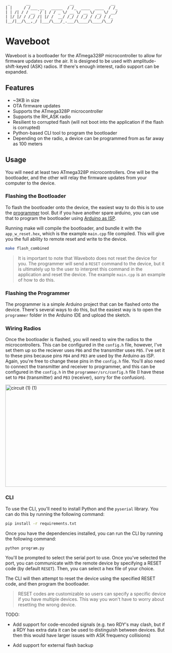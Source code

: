```
 _       __                 __                __ 
| |     / /___ __   _____  / /_  ____  ____  / /_
| | /| / / __ `/ | / / _ \/ __ \/ __ \/ __ \/ __/
| |/ |/ / /_/ /| |/ /  __/ /_/ / /_/ / /_/ / /_
|__/|__/\__,_/ |___/\___/_.___/\____/\____/\__/
```

# Waveboot

Waveboot is a bootloader for the ATmega328P microcontroller to allow for firmware updates over the air. It is designed to be used with amplitude-shift-keyed (ASK) radios. If there's enough interest, radio support can be expanded.

## Features

- ~3KB in size
- OTA firmware updates
- Supports the ATmega328P microcontroller
- Supports the RH_ASK radio
- Resilient to corrupted flash (will not boot into the application if the flash is corrupted)
- Python-based CLI tool to program the bootloader
- Depending on the radio, a device can be programmed from as far away as 100 meters

## Usage

You will need at least two ATmega328P microcontrollers. One will be the bootloader, and the other will relay the firmware updates from your computer to the device.

### Flashing the Bootloader

To flash the bootloader onto the device, the easiest way to do this is to use the [programmer](https://www.adafruit.com/product/462) tool. But if you have another spare arduino, you can use that to program the bootloader using [Arduino as ISP](https://docs.arduino.cc/built-in-examples/arduino-isp/ArduinoISP/).

Running make will compile the bootloader, and bundle it with the `app_w_reset.hex`, which is the example `main.cpp` file compiled. This will give you the full ability to remote reset and write to the device.

```bash
make flash_combined
```

> It is important to note that Waveboto does not reset the device for you. The programmer will send a `RESET` command to the device, but it is ultimately up to the user to interpret this command in the application and reset the device. The example `main.cpp` is an example of how to do this.

### Flashing the Programmer

The programmer is a simple Arduino project that can be flashed onto the device. There's several ways to do this, but the easiest way is to open the `programmer` folder in the Arduino IDE and upload the sketch.

### Wiring Radios

Once the bootloader is flashed, you will need to wire the radios to the microcontrollers. This can be configured in the `config.h` file, however, I've set them up so the reciever uses `PB6` and the transmitter uses `PB5`. I've set it to these pins because pins `PB4` and `PB3` are used by the Arduino as ISP. Again, you're free to change these pins in the `config.h` file. You'll also need to connect the transmitter and receiver to programmer, and this can be configured in the `config.h` in the `programmer/src/config.h` file (I have these set to `PB4` (transmitter) and `PB3` (receiver), sorry for the confusion).

<img width="640" height="320" alt="circuit (1) (1)" src="https://github.com/user-attachments/assets/c271f44c-5b65-4c98-84d3-1e011a4e7087" />

### CLI

To use the CLI, you'll need to install Python and the `pyserial` library. You can do this by running the following command:

```bash
pip install -r requirements.txt
```

Once you have the dependencies installed, you can run the CLI by running the following command:

```bash
python program.py
```

You'll be prompted to select the serial port to use. Once you've selected the port, you can communicate with the remote device by specifying a RESET code (by default `RESET`). Then, you can select a hex file of your choice.

The CLI will then attempt to reset the device using the specified RESET code, and then program the bootloader.

> RESET codes are customizable so users can specify a specific device if you have multiple devices. This way you won't have to worry about resetting the wrong device.

TODO:

- Add support for code-encoded signals (e.g. two RDY's may clash, but if a RDY has extra data it can be used to distinguish between devices. But then this would have larger issues with ASK frequency collisions)

- Add support for external flash backup
